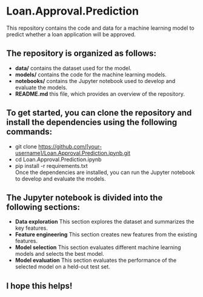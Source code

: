 # Loan.Approval.Prediction
This repository contains the code and data for a machine learning model to predict whether a loan application will be approved.

## The repository is organized as follows:
* <b>data/</b> contains the dataset used for the model.<br>
* <b>models/</b> contains the code for the machine learning models.<br>
* <b>notebooks/</b> contains the Jupyter notebook used to develop and evaluate the models.<br>
* <b>README.md</b> this file, which provides an overview of the repository.<br>
## To get started, you can clone the repository and install the dependencies using the following commands:
* git clone https://github.com/[your-username]/Loan.Approval.Prediction.ipynb.git<br>
* cd Loan.Approval.Prediction.ipynb<br>
* pip install -r requirements.txt<br>
Once the dependencies are installed, you can run the Jupyter notebook to develop and evaluate the models.<br>
## The Jupyter notebook is divided into the following sections:
* <b>Data exploration</b> This section explores the dataset and summarizes the key features.<br>
* <b>Feature engineering</b> This section creates new features from the existing features.<br>
* <b>Model selection</b> This section evaluates different machine learning models and selects the best model.<br>
* <b>Model evaluation</b> This section evaluates the performance of the selected model on a held-out test set.<br>
## I hope this helps!
